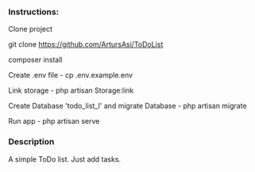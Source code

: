 ### Instructions:
Clone project

git clone https://github.com/ArtursAsi/ToDoList

composer install

Create .env file - cp .env.example.env

Link storage - php artisan Storage:link

Create Database 'todo_list_l' and migrate Database - php artisan migrate

Run app - php artisan serve


### Description

A simple ToDo list. Just add tasks.




